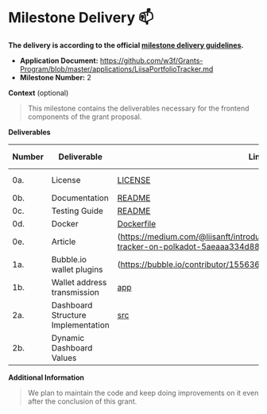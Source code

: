 # Milestone Delivery :mailbox:

**The delivery is according to the official [milestone delivery guidelines](https://github.com/w3f/Grants-Program/blob/master/docs/Support%20Docs/milestone-deliverables-guidelines.md).**  

* **Application Document:** https://github.com/w3f/Grants-Program/blob/master/applications/LiisaPortfolioTracker.md
* **Milestone Number:** 2

**Context** (optional)
> This milestone contains the deliverables necessary for the frontend components of the grant proposal.

**Deliverables**

| Number | Deliverable  | Link | Evaluation Notes |
| ------ | -----------  | ---- |----------------- |
| 0a.    | License                   |  [LICENSE](https://github.com/LiisaNFT/PolkadotNFTPortfolioTracker/blob/e4ca40a0a29c60654ca9a755a33215ae2ae8acab/LICENSE.md) | Apache 2.0 |
| 0b.    | Documentation             |  [README](https://github.com/LiisaNFT/PolkadotNFTPortfolioTracker/blob/30be68d4894d9f09262296e2986f18eb11a6f2c4/README.md) | ... |
| 0c.    | Testing Guide             |  [README](https://github.com/LiisaNFT/PolkadotNFTPortfolioTracker/blob/19a8574c491af2a682226618a204a30dbd1f5497/README.md#getting-started) | ... |
| 0d.    | Docker |  [Dockerfile](https://github.com/LiisaNFT/PolkadotNFTPortfolioTracker/blob/30be68d4894d9f09262296e2986f18eb11a6f2c4/multichain-indexer/Dockerfile)| ...|
| 0e.    | Article |  (https://medium.com/@liisanft/introducing-liisas-multi-chain-portfolio-tracker-on-polkadot-5aeaaa334d88)| ...|
| 1a. | Bubble.io wallet plugins |  (https://bubble.io/contributor/1556362159556x895666664689713800)| ...|
| 1b. | Wallet address transmission |  [app](https://github.com/LiisaNFT/PolkadotNFTPortfolioTracker/blob/main/frontend/src/App.js)| ...|
| 2a. | Dashboard Structure Implementation |  [src](https://github.com/LiisaNFT/PolkadotNFTPortfolioTracker/tree/main/frontend/src)| ...|
| 2b. | Dynamic Dashboard Values |  |[functions](https://github.com/LiisaNFT/PolkadotNFTPortfolioTracker/tree/main/multichain-indexer/src/functions)| ...|

**Additional Information**
> We plan to maintain the code and keep doing improvements on it even after the conclusion of this grant. 
